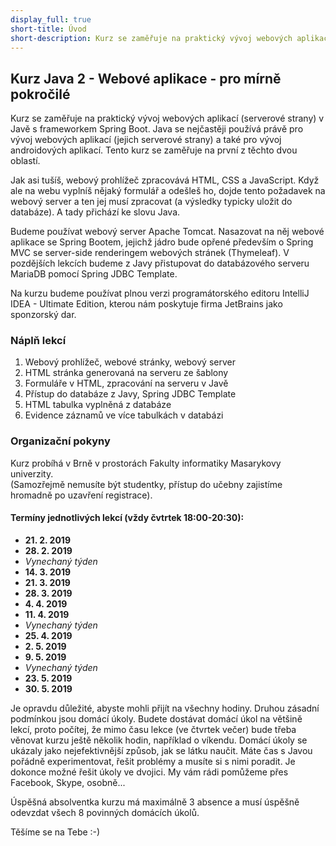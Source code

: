 ```yaml
---
display_full: true
short-title: Úvod 
short-description: Kurz se zaměřuje na praktický vývoj webových aplikací (serverové strany) v Javě s frameworkem Spring Boot.
---
```

Kurz Java 2 - Webové aplikace - pro mírně pokročilé
---------------------------------------------------

Kurz se zaměřuje na praktický vývoj webových aplikací (serverové strany) v Javě s frameworkem Spring Boot. Java se nejčastěji používá právě pro vývoj webových aplikací (jejich serverové strany) a také pro vývoj androidových aplikací. Tento kurz se zaměřuje na první z těchto dvou oblastí.

Jak asi tušíš, webový prohlížeč zpracovává HTML, CSS a JavaScript. Když ale na webu vyplníš nějaký formulář a odešleš ho, dojde tento požadavek na webový server a ten jej musí zpracovat (a výsledky typicky uložit do databáze). A tady přichází ke slovu Java.

Budeme používat webový server Apache Tomcat. Nasazovat na něj webové aplikace se Spring Bootem, jejichž jádro bude opřené především o Spring MVC se server-side renderingem webových stránek (Thymeleaf). V pozdějších lekcích budeme z Javy přistupovat do databázového serveru MariaDB pomocí Spring JDBC Template.

Na kurzu budeme používat plnou verzi programátorského editoru IntelliJ IDEA - Ultimate Edition, kterou nám poskytuje firma JetBrains jako sponzorský dar.

### Náplň lekcí

1. Webový prohlížeč, webové stránky, webový server
2. HTML stránka generovaná na serveru ze šablony
3. Formuláře v HTML, zpracování na serveru v Javě
4. Přístup do databáze z Javy, Spring JDBC Template
5. HTML tabulka vyplněná z databáze
6. Evidence záznamů ve více tabulkách v databázi


### Organizační pokyny

Kurz probíhá v Brně v prostorách Fakulty informatiky Masarykovy univerzity.<br/>
(Samozřejmě nemusíte být studentky, přístup do učebny zajistíme hromadně po uzavření registrace).

#### Termíny jednotlivých lekcí (vždy čvtrtek 18:00-20:30):

* **21. 2. 2019**
* **28. 2. 2019**
* *Vynechaný týden*
* **14. 3. 2019**
* **21. 3. 2019**
* **28. 3. 2019**
* **4. 4. 2019**
* **11. 4. 2019**
* *Vynechaný týden*
* **25. 4. 2019**
* **2. 5. 2019**
* **9. 5. 2019**
* *Vynechaný týden*
* **23. 5. 2019**
* **30. 5. 2019**

Je opravdu důležité, abyste mohli přijít na všechny hodiny.
Druhou zásadní podmínkou jsou domácí úkoly.
Budete dostávat domácí úkol na většině lekcí,
proto počítej, že mimo času lekce (ve čtvrtek večer)
bude třeba věnovat kurzu ještě několik hodin, například o víkendu.
Domácí úkoly se ukázaly jako nejefektivnější způsob,
jak se látku naučit. Máte čas s Javou pořádně experimentovat,
řešit problémy a musíte si s nimi poradit.
Je dokonce možné řešit úkoly ve dvojici.
My vám rádi pomůžeme přes Facebook, Skype, osobně...

Úspěšná absolventka kurzu má maximálně 3 absence
a musí úspěšně odevzdat všech 8 povinných domácích úkolů.

Těšíme se na Tebe :-)
